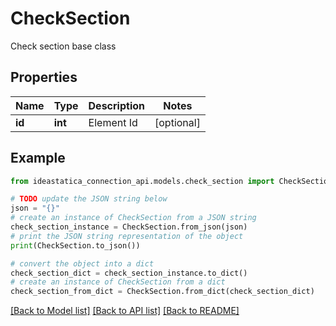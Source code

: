 # CheckSection

Check section base class

## Properties

Name | Type | Description | Notes
------------ | ------------- | ------------- | -------------
**id** | **int** | Element Id | [optional] 

## Example

```python
from ideastatica_connection_api.models.check_section import CheckSection

# TODO update the JSON string below
json = "{}"
# create an instance of CheckSection from a JSON string
check_section_instance = CheckSection.from_json(json)
# print the JSON string representation of the object
print(CheckSection.to_json())

# convert the object into a dict
check_section_dict = check_section_instance.to_dict()
# create an instance of CheckSection from a dict
check_section_from_dict = CheckSection.from_dict(check_section_dict)
```
[[Back to Model list]](../README.md#documentation-for-models) [[Back to API list]](../README.md#documentation-for-api-endpoints) [[Back to README]](../README.md)


